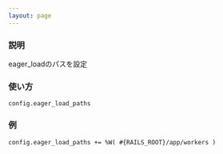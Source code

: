 ```yaml
---
layout: page
---
```

### 説明
eager_loadのパスを設定

### 使い方
    config.eager_load_paths

### 例
    config.eager_load_paths += %W( #{RAILS_ROOT}/app/workers )